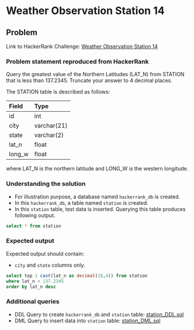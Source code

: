 # Weather Observation Station 14

## Problem
Link to HackerRank Challenge: [Weather Observation Station 14](https://www.hackerrank.com/challenges/weather-observation-station-14/problem)

### Problem statement reproduced from HackerRank
Query the greatest value of the Northern Latitudes (LAT_N) from STATION that is less than 137.2345. Truncate your answer to 4 decimal places.

The STATION table is described as follows:

| Field | Type |
| :----------- | :----------- |
| id | int |
| city | varchar(21) |
| state | varchar(2) |
| lat_n | float |
| long_w | float |

where LAT_N is the northern latitude and LONG_W is the western longitude.

### Understanding the solution

- For illustration purpose, a database named `hackerrank_db` is created.
- In this `hackerrank_db`, a table named `station` is created.
- In this `station` table, test data is inserted. Querying this table produces following output.

```sql 
select * from station
```

### Expected output
Expected output should contain:
- `city` and `state` columns only.

```sql 
select top 1 cast(lat_n as decimal(18,4)) from station 
where lat_n < 137.2345
order by lat_n desc
```

### Additional queries

- DDL Query to create `hackerrank_db` and `station` table: [station_DDL.sql](../weather-observation-station-1/station_DDL.sql)
- DML Query to insert data into `station` table: [station_DML.sql](../weather-observation-station-1/station_DML.sql)


